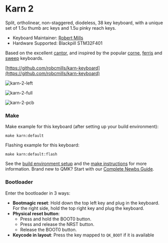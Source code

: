 # Karn 2

Split, ortholinear, non-staggered, diodeless, 38 key keyboard, with a unique set of 1.5u thumb arc keys and 1.5u pinky reach keys. 

* Keyboard Maintainer: [Robert Mills](https://github.com/robcmills)
* Hardware Supported: Blackpill STM32F401

Based on the excellent [cantor](https://github.com/diepala/cantor), and inspired by the popular [corne](https://github.com/foostan/crkbd), [ferris](https://github.com/pierrechevalier83/ferris) and [sweep](https://github.com/davidphilipbarr/Sweep) keyboards.

[https://github.com/robcmills/karn-keyboard](https://github.com/robcmills/karn-keyboard)

![karn-2-left](https://i.imgur.com/vm6XFyI.jpeg)

![karn-2-full](https://i.imgur.com/R7WnlC3.jpeg)

![karn-2-pcb](https://i.imgur.com/EQqyyED.png)


### Make

Make example for this keyboard (after setting up your build environment):

    make karn:default

Flashing example for this keyboard:

    make karn:default:flash

See the [build environment setup](https://docs.qmk.fm/#/getting_started_build_tools) and the [make instructions](https://docs.qmk.fm/#/getting_started_make_guide) for more information. Brand new to QMK? Start with our [Complete Newbs Guide](https://docs.qmk.fm/#/newbs).


### Bootloader

Enter the bootloader in 3 ways:

* **Bootmagic reset**: Hold down the top left key and plug in the keyboard. For the right side, hold the top right key and plug the keyboard.
* **Physical reset button**: 
  * Press and hold the BOOT0 button.
  * Press and release the NRST button.
  * Release the BOOT0 button.
* **Keycode in layout**: Press the key mapped to `QK_BOOT` if it is available

